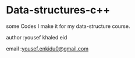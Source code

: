 # Data-structures-c++

some Codes I make it for my data-structure course.

author :yousef khaled eid 

email :yousef.enkidu0@gmail.com
